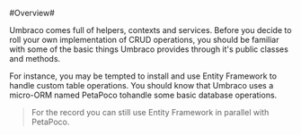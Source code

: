 #Overview#

Umbraco comes full of helpers, contexts and services.  Before you decide to roll your own implementation of CRUD operations, you should be familiar with some of the basic things Umbraco provides through it's public classes and methods.

For instance, you may be tempted to install and use Entity Framework to handle custom table operations.  You should know that Umbraco uses a micro-ORM named PetaPoco tohandle some basic database operations. 

>For the record you can still use Entity Framework in parallel with PetaPoco.